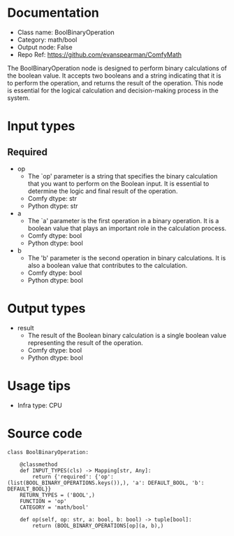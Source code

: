 # Documentation
- Class name: BoolBinaryOperation
- Category: math/bool
- Output node: False
- Repo Ref: https://github.com/evanspearman/ComfyMath

The BoolBinaryOperation node is designed to perform binary calculations of the boolean value. It accepts two booleans and a string indicating that it is to perform the operation, and returns the result of the operation. This node is essential for the logical calculation and decision-making process in the system.

# Input types
## Required
- op
    - The `op' parameter is a string that specifies the binary calculation that you want to perform on the Boolean input. It is essential to determine the logic and final result of the operation.
    - Comfy dtype: str
    - Python dtype: str
- a
    - The `a' parameter is the first operation in a binary operation. It is a boolean value that plays an important role in the calculation process.
    - Comfy dtype: bool
    - Python dtype: bool
- b
    - The 'b' parameter is the second operation in binary calculations. It is also a boolean value that contributes to the calculation.
    - Comfy dtype: bool
    - Python dtype: bool

# Output types
- result
    - The result of the Boolean binary calculation is a single boolean value representing the result of the operation.
    - Comfy dtype: bool
    - Python dtype: bool

# Usage tips
- Infra type: CPU

# Source code
```
class BoolBinaryOperation:

    @classmethod
    def INPUT_TYPES(cls) -> Mapping[str, Any]:
        return {'required': {'op': (list(BOOL_BINARY_OPERATIONS.keys()),), 'a': DEFAULT_BOOL, 'b': DEFAULT_BOOL}}
    RETURN_TYPES = ('BOOL',)
    FUNCTION = 'op'
    CATEGORY = 'math/bool'

    def op(self, op: str, a: bool, b: bool) -> tuple[bool]:
        return (BOOL_BINARY_OPERATIONS[op](a, b),)
```